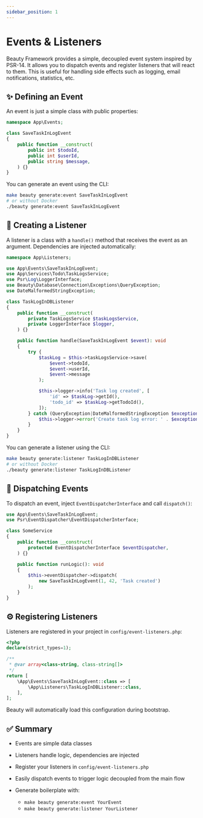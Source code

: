 ```yaml
---
sidebar_position: 1
---
```


# Events & Listeners

Beauty Framework provides a simple, decoupled event system inspired by PSR-14.
It allows you to dispatch events and register listeners that will react to them.
This is useful for handling side effects such as logging, email notifications, statistics, etc.

## ✨ Defining an Event

An event is just a simple class with public properties:

```php
namespace App\Events;

class SaveTaskInLogEvent
{
    public function __construct(
        public int $todoId,
        public int $userId,
        public string $message,
    ) {}
}
```

You can generate an event using the CLI:

```bash
make beauty generate:event SaveTaskInLogEvent
# or without Docker
./beauty generate:event SaveTaskInLogEvent
```

## 🧠 Creating a Listener

A listener is a class with a `handle()` method that receives the event as an argument.
Dependencies are injected automatically:

```php
namespace App\Listeners;

use App\Events\SaveTaskInLogEvent;
use App\Services\Todo\TaskLogsService;
use Psr\Log\LoggerInterface;
use Beauty\Database\Connection\Exceptions\QueryException;
use DateMalformedStringException;

class TaskLogInDBListener
{
    public function __construct(
        private TaskLogsService $taskLogsService,
        private LoggerInterface $logger,
    ) {}

    public function handle(SaveTaskInLogEvent $event): void
    {
        try {
            $taskLog = $this->taskLogsService->save(
                $event->todoId,
                $event->userId,
                $event->message
            );

            $this->logger->info('Task log created', [
                'id' => $taskLog->getId(),
                'todo_id' => $taskLog->getTodoId(),
            ]);
        } catch (QueryException|DateMalformedStringException $exception) {
            $this->logger->error('Create task log error: ' . $exception->getMessage());
        }
    }
}
```

You can generate a listener using the CLI:

```bash
make beauty generate:listener TaskLogInDBListener
# or without Docker
./beauty generate:listener TaskLogInDBListener
```

## 🚀 Dispatching Events

To dispatch an event, inject `EventDispatcherInterface` and call `dispatch()`:

```php
use App\Events\SaveTaskInLogEvent;
use Psr\EventDispatcher\EventDispatcherInterface;

class SomeService
{
    public function __construct(
        protected EventDispatcherInterface $eventDispatcher,
    ) {}

    public function runLogic(): void
    {
        $this->eventDispatcher->dispatch(
            new SaveTaskInLogEvent(1, 42, 'Task created')
        );
    }
}
```

## ⚙️ Registering Listeners

Listeners are registered in your project in `config/event-listeners.php`:

```php title="config/event-listeners.php"
<?php
declare(strict_types=1);

/**
 * @var array<class-string, class-string[]>
 */
return [
    \App\Events\SaveTaskInLogEvent::class => [
        \App\Listeners\TaskLogInDBListener::class,
    ],
];
```

Beauty will automatically load this configuration during bootstrap.

## ✅ Summary

* Events are simple data classes
* Listeners handle logic, dependencies are injected
* Register your listeners in `config/event-listeners.php`
* Easily dispatch events to trigger logic decoupled from the main flow
* Generate boilerplate with:

  * `make beauty generate:event YourEvent`
  * `make beauty generate:listener YourListener`
